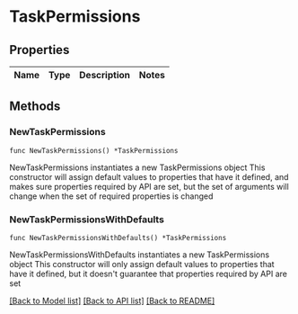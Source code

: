 # TaskPermissions

## Properties

Name | Type | Description | Notes
------------ | ------------- | ------------- | -------------

## Methods

### NewTaskPermissions

`func NewTaskPermissions() *TaskPermissions`

NewTaskPermissions instantiates a new TaskPermissions object
This constructor will assign default values to properties that have it defined,
and makes sure properties required by API are set, but the set of arguments
will change when the set of required properties is changed

### NewTaskPermissionsWithDefaults

`func NewTaskPermissionsWithDefaults() *TaskPermissions`

NewTaskPermissionsWithDefaults instantiates a new TaskPermissions object
This constructor will only assign default values to properties that have it defined,
but it doesn't guarantee that properties required by API are set


[[Back to Model list]](../README.md#documentation-for-models) [[Back to API list]](../README.md#documentation-for-api-endpoints) [[Back to README]](../README.md)


